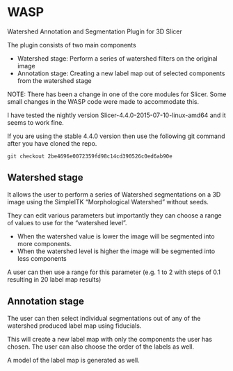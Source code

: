 WASP
====

Watershed Annotation and Segmentation Plugin for 3D Slicer

The plugin consists of two main components

* Watershed stage: Perform a series of watershed filters on the original image
* Annotation stage: Creating a new label map out of selected components from the watershed stage

NOTE: There has been a change in one of the core modules for Slicer. Some small changes in the WASP code were made to accommodate this.

I have tested the nightly version Slicer-4.4.0-2015-07-10-linux-amd64 and it seems to work fine.

If you are using the stable 4.4.0 version then use the following git command after you have cloned the repo.

```git checkout 2be4696e0072359fd98c14cd390526c0ed6ab90e```

Watershed stage
----

It allows the user to perform a series of Watershed segmentations on a 3D image using the SimpleITK “Morphological Watershed” without seeds.

They can edit various parameters but importantly they can choose a range of values to use for the “watershed level”.

* When the watershed value is lower the image will be segmented into more components.
* When the watershed level is higher the image will be segmented into less components

A user can then use a range for this parameter (e.g. 1 to 2 with steps of 0.1 resulting in 20 label map results)

Annotation stage
----

The user can then select individual segmentations out of any of the watershed produced label map using fiducials.

This will create a new label map with only the components the user has chosen. The user can also choose the order of the labels as well.

A model of the label map is generated as well.

